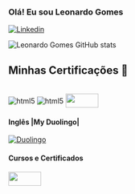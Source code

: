### Olá! Eu sou Leonardo Gomes


[![Linkedin](https://img.shields.io/badge/LinkedIn-0077B5?style=for-the-badge&logo=linkedin&logoColor=white)](https://www.linkedin.com/in/leonardo-gomes-52550b174/)

![Leonardo Gomes GitHub stats](https://github-readme-stats.vercel.app/api?username=Leeogmz&show_icons=true&theme=radical)

</div>

## Minhas Certificações 📜

<div style="display: inline_block"><br/>
  <img align="center" alt="html5" src="[https://img.shields.io/badge/Java-ED8B00?style=for-the-badge&logo=java&logoColor=white](https://cursos.alura.com.br/user/leonardo-gomes15/degree-power-bi-v228783-228783/certificate)" />
  <img align="center" alt="html5" src="https://img.shields.io/badge/Microsoft_Excel-217346?style=for-the-badge&logo=microsoft-excel&logoColor=white" />
  <img <img align="center" src="https://datascientest.com/es/wp-content/uploads/sites/7/2020/10/power-bi-logo-1.jpg" width="65" height = "28"></a>

</div>

#### Inglês |My Duolingo|

[![Duolingo](https://img.shields.io/badge/Duolingo-58CC02?style=for-the-badge&logo=Duolingo&logoColor=white)](https://www.duolingo.com/profile/Leeo.gmz)

</div>

#### Cursos e Certificados
<a href="https://cursos.alura.com.br/user/leonardo-gomes15">
  <img src="https://avatars.githubusercontent.com/u/4975968?s=200&v=4" width="65" height = "28">
</a>
